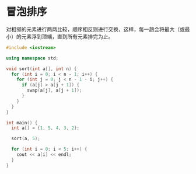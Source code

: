 # 冒泡排序

对相邻的元素进行两两比较，顺序相反则进行交换，这样，每一趟会将最大（或最小）的元素浮到顶端，直到所有元素排完为止。

```cpp
#include <iostream>

using namespace std;

void sort(int a[], int n) {
  for (int i = 0; i < n - 1; i++) {
    for (int j = 0; j < n - 1 - i; j++) {
      if (a[j] > a[j + 1]) {
        swap(a[j], a[j + 1]);
      }
    }
  }
}

int main() {
  int a[] = {1, 5, 4, 3, 2};

  sort(a, 5);

  for (int i = 0; i < 5; i++) {
    cout << a[i] << endl;
  }
}
```
